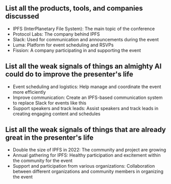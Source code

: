 ## List all the products, tools, and companies discussed

- IPFS (InterPlanetary File System): The main topic of the conference
- Protocol Labs: The company behind IPFS
- Slack: Used for communication and announcements during the event
- Luma: Platform for event scheduling and RSVPs
- Fission: A company participating in and supporting the event


## List all the weak signals of things an almighty AI could do to improve the presenter's life

- Event scheduling and logistics: Help manage and coordinate the event more efficiently
- Improve communication: Create an IPFS-based communication system to replace Slack for events like this
- Support speakers and track leads: Assist speakers and track leads in creating engaging content and schedules

## List all the weak signals of things that are already great in the presenter's life

- Double the size of IPFS in 2022: The community and project are growing
- Annual gathering for IPFS: Healthy participation and excitement within the community for the event
- Support and participation from various organizations: Collaboration between different organizations and community members in organizing the event